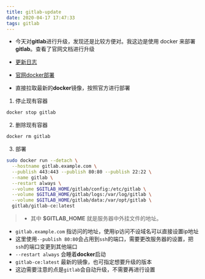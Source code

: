 ```yaml
---
title: gitlab-update
date: 2020-04-17 17:47:33
tags: gitlab
---
```

- 今天对**gitlab**进行升级，发现还是比较方便对。我这边是使用 docker 来部署**gitlab**。查看了官网文档进行升级

>
 - [更新日志](https://gitlab.com/gitlab-org/omnibus-gitlab/blob/master/CHANGELOG.md) 
 - [官网docker部署](https://docs.gitlab.com/omnibus/docker/)
 
- 直接拉取最新的**docker**镜像，按照官方进行部署

1. 停止现有容器
```bash
docker stop gitlab
```
2. 删除现有容器
```bash
docker rm gitlab
```
3. 部署
```bash
sudo docker run --detach \
  --hostname gitlab.example.com \
  --publish 443:443 --publish 80:80 --publish 22:22 \
  --name gitlab \
  --restart always \
  --volume $GITLAB_HOME/gitlab/config:/etc/gitlab \
  --volume $GITLAB_HOME/gitlab/logs:/var/log/gitlab \
  --volume $GITLAB_HOME/gitlab/data:/var/opt/gitlab \
  gitlab/gitlab-ce:latest
```
> - 其中 **$GITLAB_HOME** 就是服务器中外挂文件的地址。
  - `gitlab.example.com` 指访问的地址，使用ip访问不设域名可以直接设置ip地址
  - 这里使用`--publish 80:80`会占用到`ssh`的端口，需要更改服务器的设置，把`ssh`的端口变更到其他端口
  - `--restart always` 会睡着**docker**启动
  - `gitlab-ce:latest` 最新的镜像，也可指定想要升级的版本
- 这边需要注意的点是`gitlab`会自动升级，不需要再进行设置